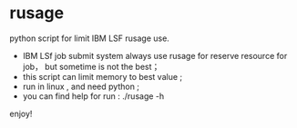 # rusage
python script for limit IBM LSF rusage use.

* IBM LSf job submit system always use rusage for reserve resource for job， but sometime is not the best；
* this script can limit memory to best value ;
* run in linux , and need python ;
* you can find help for run : ./rusage -h

enjoy!
